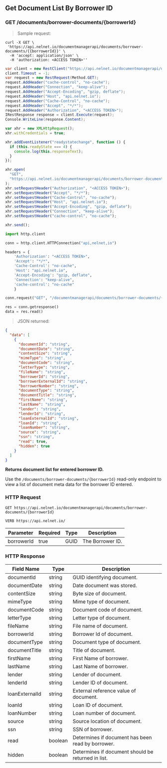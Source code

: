<!--You can make edits and remove comments if desired, but be sure to check your work as some formatting changes in this source file can affect how the end product builds. -->
<!--Endpoint introduction -->

## Get Document List By Borrower ID

### GET /documents/borrower-documents/{borrowerId}

<!-- RIGHT: code samples -->

> Sample request:

```shell
curl -X GET \
 'https://api.nelnet.io/documentmanagerapi/documents/borrower-documents/{{borrowerId}}' \
  -H 'accept: application/json' \
  -H 'authorization: <ACCESS TOKEN>''
```

```csharp
var client = new RestClient("https://api.nelnet.io/documentmanagerapi/documents/borrower-documents/{BorrowerId}");
client.Timeout = -1;
var request = new RestRequest(Method.GET);
request.AddHeader("cache-control", "no-cache");
request.AddHeader("Connection", "keep-alive");
request.AddHeader("Accept-Encoding", "gzip, deflate");
request.AddHeader("Host", "api.nelnet.io");
request.AddHeader("Cache-Control", "no-cache");
request.AddHeader("Accept", "*/*");
request.AddHeader("Authorization", "<ACCESS TOKEN>");
IRestResponse response = client.Execute(request);
Console.WriteLine(response.Content);
```

```javascript
var xhr = new XMLHttpRequest();
xhr.withCredentials = true;

xhr.addEventListener("readystatechange", function () {
  if (this.readyState === 4) {
    console.log(this.responseText);
  }
});

xhr.open(
  "GET",
  "https://api.nelnet.io/documentmanagerapi/documents/borrower-documents/{BorrowerId}"
);
xhr.setRequestHeader("Authorization", "<ACCESS TOKEN>");
xhr.setRequestHeader("Accept", "*/*");
xhr.setRequestHeader("Cache-Control", "no-cache");
xhr.setRequestHeader("Host", "api.nelnet.io");
xhr.setRequestHeader("Accept-Encoding", "gzip, deflate");
xhr.setRequestHeader("Connection", "keep-alive");
xhr.setRequestHeader("cache-control", "no-cache");

xhr.send();
```

```python
import http.client

conn = http.client.HTTPConnection("api,nelnet,io")

headers = {
    'Authorization': "<ACCESS TOKEN>",
    'Accept': "*/*",
    'Cache-Control': "no-cache",
    'Host': "api.nelnet.io",
    'Accept-Encoding': "gzip, deflate",
    'Connection': "keep-alive",
    'cache-control': "no-cache"
    }

conn.request("GET", "/documentmanagerapi/documents/borrower-documents/{BorrowerId}", headers=headers)

res = conn.getresponse()
data = res.read()

```

> JSON returned:

```json
{
  "data": [
    {
      "documentId": "string",
      "documentDate": "string",
      "contentSize": "string",
      "mimeType": "string",
      "documentCode": "string",
      "letterType": "string",
      "fileName": "string",
      "borrowerId": "string",
      "borrowerExternalId": "string",
      "borrowerNumber": "string",
      "documentType": "string",
      "documentTitle": "string",
      "firstName": "string",
      "lastName": "string",
      "lender": "string",
      "lenderId": "string",
      "loanExternalId": "string",
      "loanId": "string",
      "loanNumber": "string",
      "source": "string",
      "ssn": "string",
      "read": true,
      "hidden": true
    }
  ]
}
```

<!-- LEFT: documentation -->

**Returns document list for entered borrower ID.**

Use the `/documents/borrower-documents/{borrowerId}` read-only endpoint to view a list of document meta data for the borrower ID entered.

### HTTP Request

`GET https://api.nelnet.io/documentmanagerapi/documents/borrower-documents/{borrowerId}`

`VERB https://api.nelnet.io/`

| Parameter  | Required | Type | Description      |
| ---------- | -------- | ---- | ---------------- |
| borrowerId | true     | GUID | The Borrower ID. |

### HTTP Response

| Field Name     | Type    | Description                                        |
| -------------- | ------- | -------------------------------------------------- |
| documentId     | string  | GUID identifying document.                         |
| documentDate   | string  | Date document was stored.                          |
| contentSize    | string  | Byte size of document.                             |
| mimeType       | string  | Mime type of document.                             |
| documentCode   | string  | Document code of document.                         |
| letterType     | string  | Letter type of document.                           |
| fileName       | string  | File name of document.                             |
| borrowerId     | string  | Borrower Id of document.                           |
| documentType   | string  | Document type of document.                         |
| documentTitle  | string  | Title of document.                                 |
| firstName      | string  | First Name of borrower.                            |
| lastName       | string  | Last Name of borrower.                             |
| lender         | string  | Lender of document.                                |
| lenderId       | string  | Lender ID of document.                             |
| loanExternalId | string  | External reference value of document.              |
| loanId         | string  | Loan ID of document.                               |
| loanNumber     | string  | Loan number of document.                           |
| source         | string  | Source location of document.                       |
| ssn            | string  | SSN of borrower.                                   |
| read           | boolean | Determines if document has been read by borrower.  |
| hidden         | boolean | Determines if document should be returned in list. |

